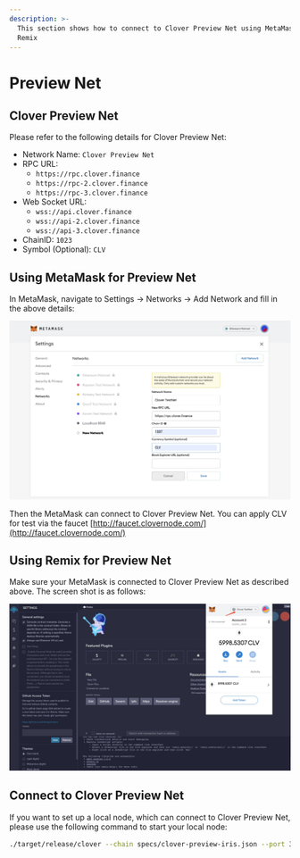 ```yaml
---
description: >-
  This section shows how to connect to Clover Preview Net using MetaMask or
  Remix
---
```


# Preview Net

## Clover Preview Net

Please refer to the following details for Clover Preview Net:

* Network Name: `Clover Preview Net`
* RPC URL: 
  * `https://rpc.clover.finance` 
  * `https://rpc-2.clover.finance` 
  * `https://rpc-3.clover.finance`
* Web Socket URL:
  * `wss://api.clover.finance`
  * `wss://api-2.clover.finance`
  * `wss://api-3.clover.finance`
* ChainID: `1023`
* Symbol \(Optional\): `CLV`

## Using MetaMask for Preview Net

In MetaMask, navigate to Settings -&gt; Networks -&gt; Add Network and fill in the above details:

![](../../.gitbook/assets/testnet.jpg)

Then the MetaMask can connect to Clover Preview Net. You can apply CLV for test via the faucet [http://faucet.clovernode.com/](http://faucet.clovernode.com/)

## Using Remix for Preview Net

Make sure your MetaMask is connected to Clover Preview Net as described above.  The screen shot is as follows:

![](../../.gitbook/assets/remix.jpg)

## Connect to Clover Preview Net

If you want to set up a local node, which can connect to Clover Preview Net, please use the following command to start your local node:

```bash
./target/release/clover --chain specs/clover-preview-iris.json --port 30333 --ws-port 9944 --rpc-port 9933  --name myNode --rpc-cors=all --rpc-methods=Unsafe --validator --unsafe-ws-external --unsafe-rpc-external
```

